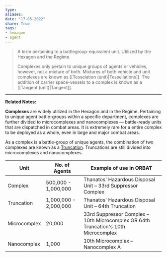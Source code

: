 ```yaml
---
type: 
aliases: 
date: "17-05-2022"
share: True
tags: 
- hexagon
- agent
---
```

> A term pertaining to a battlegroup-equivalent unit. Utilized by the Hexagon and the Regime.
> 
> Complexes only pertain to unique groups of agents or vehicles, however, not a mixture of both. Mixtures of both vehicle and unit complexes are known as [[Tesselation (unit)|Tessellations]]. The addition of carrier space-vessels to a complex is known as a [[Tangent (unit)|Tangent]].
---

**Related Notes:** 

**Complexes** are widely utilized in the Hexagon and in the Regime. Pertaining to unique agent battle-groups within a specific department, complexes are further divided to microcomplexes and nanocomplexes — battle-ready units that are dispatched in combat areas. It is extremely rare for a entire complex to be deployed as a whole, even in large and major combat areas.

As a complex is a battle-group of unique agents, the combination of two complexes are known as a <u>Truncation</u>. Truncations are still divided into microcomplexes and nanocomplexes.

| Unit         | No. of Agents         | Example of use in ORBAT                                                            |
| ------------ | --------------------- | ---------------------------------------------------------------------------------- |
| Complex      | 500,000 - 1,000,000   | Thanatos' Hazardous Disposal Unit – 33rd Suppressor Complex                        |
| Truncation   | 1,000,000 - 2,000,000 | Thanatos' Hazardous Disposal Unit – 64th Truncation                                |
| Microcomplex | 20,000                | 33rd Suppressor Complex – 10th Microcomplex OR 64th Truncation's 10th Microcomplex |
| Nanocomplex  | 1,000                 | 10th Microcomplex – Nanocomplex A                                                  |